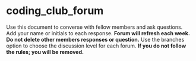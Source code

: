 # coding_club_forum
Use this document to converse with fellow members and ask questions.
Add your name or initials to each response.
**Forum will refresh each week.**
**Do not delete other members responses or question.**
Use the branches option to choose the discussion level for each forum.
**If you do not follow the rules; you will be removed.**
